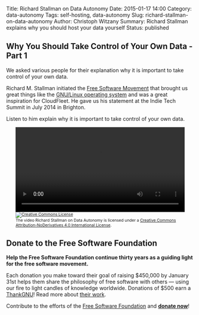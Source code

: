 Title: Richard Stallman on Data Autonomy
Date: 2015-01-17 14:00
Category: data-autonomy
Tags: self-hosting, data-autonomy
Slug: richard-stallman-on-data-autonomy
Author: Christoph Witzany
Summary: Richard Stallman explains why you should host your data yourself
Status: published

Why You Should Take Control of Your Own Data - Part 1
-----------------------------------------------------

We asked various people for their explanation why it is important to take
control of your own data.

Richard M. Stallman initiated the [Free Software Movement](http://www.fsf.org/)
that brought us great things like the [GNU/Linux operating system](http://gnu.org/gnu/linux-and-gnu.html)
and was a great inspiration for CloudFleet. He gave us his statement at the
Indie Tech Summit in July 2014 in Brighton.

Listen to him explain why it is important to take control of your
own data.

<div style="text-align: center;">
<video controls style="width: 90%">
  <source src="{filename}/video/richard-stallman.mp4" type="video/mp4">
  <source src="{filename}/video/richard-stallman.webm" type="video/webm">
  Your browser does not support the <code>video</code> element.
</video>
<span style="width: 90%; display: inline-block; text-align: left; font-size: 8pt">
<a rel="license" href="http://creativecommons.org/licenses/by-nd/4.0/">
  <img alt="Creative Commons License" style="border-width:0" src="https://i.creativecommons.org/l/by-nd/4.0/80x15.png" />
</a>
<br />
The video <span xmlns:dct="http://purl.org/dc/terms/" property="dct:title">Richard Stallman on Data Autonomy</span>
 is licensed under a
 <a rel="license" href="http://creativecommons.org/licenses/by-nd/4.0/">Creative Commons Attribution-NoDerivatives 4.0 International License</a>.

</span>
</div>

Donate to the Free Software Foundation
--------------------------------------

**Help the Free Software Foundation continue thirty years as a guiding light for
the free software movement.**

Each donation you make toward their goal of raising $450,000 by January 31st
helps them share the philosophy of free software with others — using our fire to
light  candles of knowledge worldwide. Donations of $500 earn a
[ThankGNU](http://www.gnu.org/thankgnus/thankgnus.en.html)! Read more about
[their work](https://www.fsf.org/appeal?pk_campaign=cloudfleet&pk_kwd=appeal).

Contribute to the efforts of the [Free Software Foundation](https://fsf.org) and
**[donate now](https://donate.fsf.org/?pk_campaign=cloudfleet&pk_kwd=donate)**!
